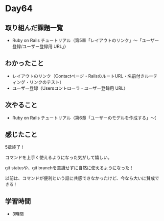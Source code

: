 # Day64
## 取り組んだ課題一覧
- Ruby on Rails チュートリアル（第5章「レイアウトのリンク」〜「ユーザー登録/ユーザー登録用 URL」）
## わかったこと
- レイアウトのリンク（Contactページ・RailsのルートURL・名前付きルーティング・リンクのテスト）
- ユーザー登録（Usersコントローラ・ユーザー登録用 URL）
## 次やること
- Ruby on Rails チュートリアル（第6章「ユーザーのモデルを作成する」〜）
## 感じたこと
5章終了！
 
コマンドを上手く使えるようになった気がして嬉しい。
 
git statusや、git branchを意識せずに自然に使えるようになった！

以前は、コマンドが便利という話に共感できなかったけど、今なら大いに賛成できる！
## 学習時間
- 3時間
